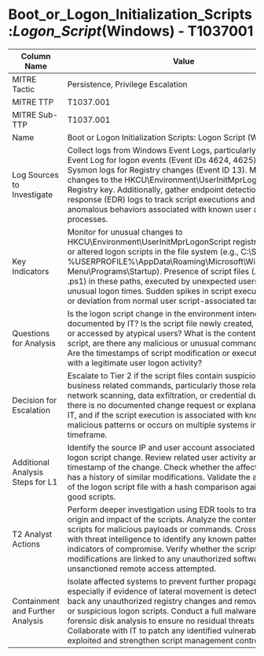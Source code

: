 # Boot_or_Logon_Initialization_Scripts:_Logon_Script_(Windows) - T1037001

| Column Name | Value |
|-------------|-------|
| MITRE Tactic | Persistence, Privilege Escalation |
| MITRE TTP | T1037.001 |
| MITRE Sub-TTP | T1037.001 |
| Name | Boot or Logon Initialization Scripts: Logon Script (Windows) |
| Log Sources to Investigate | Collect logs from Windows Event Logs, particularly Security Event Log for logon events (Event IDs 4624, 4625) and Sysmon logs for Registry changes (Event ID 13). Monitor changes to the HKCU\Environment\UserInitMprLogonScript Registry key. Additionally, gather endpoint detection and response (EDR) logs to track script executions and potential anomalous behaviors associated with known user and system processes. |
| Key Indicators | Monitor for unusual changes to HKCU\Environment\UserInitMprLogonScript registry key, new or altered logon scripts in the file system (e.g., C:\Scripts, %USERPROFILE%\AppData\Roaming\Microsoft\Windows\Start Menu\Programs\Startup). Presence of script files (.bat, .cmd, .ps1) in these paths, executed by unexpected users or during unusual logon times. Sudden spikes in script execution activity or deviation from normal user script-associated tasks. |
| Questions for Analysis | Is the logon script change in the environment intended or documented by IT? Is the script file newly created, modified, or accessed by atypical users? What is the content of the script, are there any malicious or unusual commands present? Are the timestamps of script modification or execution aligning with a legitimate user logon activity? |
| Decision for Escalation | Escalate to Tier 2 if the script files contain suspicious or non-business related commands, particularly those related to network scanning, data exfiltration, or credential dumping. If there is no documented change request or explanation from IT, and if the script execution is associated with known malicious patterns or occurs on multiple systems in a short timeframe. |
| Additional Analysis Steps for L1 | Identify the source IP and user account associated with the logon script change. Review related user activity around the timestamp of the change. Check whether the affected system has a history of similar modifications. Validate the authenticity of the logon script file with a hash comparison against known good scripts. |
| T2 Analyst Actions | Perform deeper investigation using EDR tools to trace the origin and impact of the scripts. Analyze the contents of the scripts for malicious payloads or commands. Cross-correlate with threat intelligence to identify any known patterns or indicators of compromise. Verify whether the script modifications are linked to any unauthorized software or unsanctioned remote access attempted. |
| Containment and Further Analysis | Isolate affected systems to prevent further propagation, especially if evidence of lateral movement is detected. Roll back any unauthorized registry changes and remove malicious or suspicious logon scripts. Conduct a full malware scan and forensic disk analysis to ensure no residual threats remain. Collaborate with IT to patch any identified vulnerabilities exploited and strengthen script management controls. |
